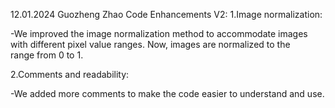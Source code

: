 12.01.2024  Guozheng Zhao
Code Enhancements V2:
1.Image normalization:

   -We improved the image normalization method to accommodate images with different pixel value ranges. Now, images are normalized to the    
   range    from 0 to 1.

2.Comments and readability:

   -We added more comments to make the code easier to understand and use.
